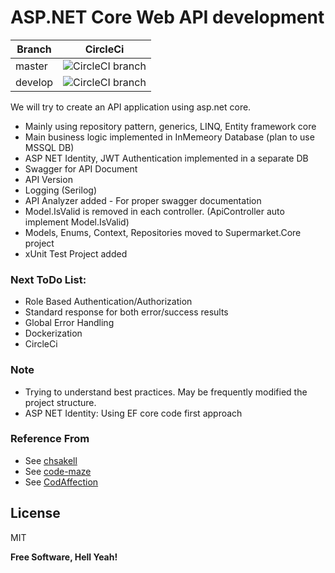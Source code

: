 # ASP.NET Core Web API development

| Branch | CircleCi |
| ------ | ------ |
| master | ![CircleCI branch](https://img.shields.io/circleci/project/github/Mathavana/asp_net_core_api/master.svg?style=popout) |
| develop | ![CircleCI branch](https://img.shields.io/circleci/project/github/Mathavana/asp_net_core_api/develop.svg?style=popout) |

We will try to create an API application using asp.net core.
- Mainly using repository pattern, generics, LINQ, Entity framework core
- Main business logic implemented in InMemeory Database (plan to use MSSQL DB)
- ASP NET Identity, JWT Authentication implemented in a separate DB
- Swagger for API Document
- API Version
- Logging (Serilog)
- API Analyzer added - For proper swagger documentation
- Model.IsValid is removed in each controller. (ApiController auto implement Model.IsValid)
- Models, Enums, Context, Repositories moved to Supermarket.Core project
- xUnit Test Project added

### Next ToDo List:
- Role Based Authentication/Authorization
- Standard response for both error/success results
- Global Error Handling
- Dockerization
- CircleCi

### Note
- Trying to understand best practices. May be frequently modified the project structure.
- ASP NET Identity: Using EF core code first approach

### Reference From
- See [chsakell](https://chsakell.com)
- See [code-maze](https://code-maze.com)
- See [CodAffection](https://www.youtube.com/channel/UCvzlnZbePin9kH-1JCKBt8Q)

License
----

MIT


**Free Software, Hell Yeah!**
